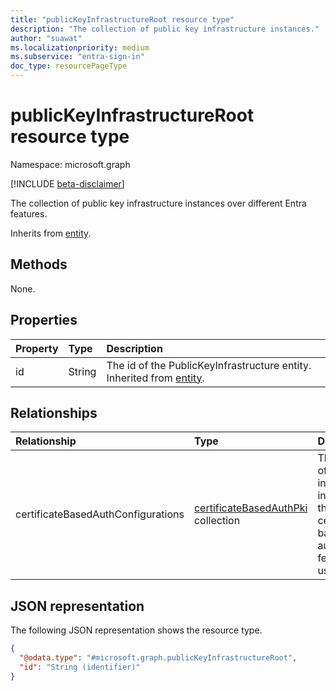 ```yaml
---
title: "publicKeyInfrastructureRoot resource type"
description: "The collection of public key infrastructure instances."
author: "suawat"
ms.localizationpriority: medium
ms.subservice: "entra-sign-in"
doc_type: resourcePageType
---
```


# publicKeyInfrastructureRoot resource type

Namespace: microsoft.graph

[!INCLUDE [beta-disclaimer](../../includes/beta-disclaimer.md)]

The collection of public key infrastructure instances over different Entra features.


Inherits from [entity](../resources/entity.md).


## Methods
None.

## Properties
|Property|Type|Description|
|:---|:---|:---|
|id|String|The id of the PublicKeyInfrastructure entity. Inherited from [entity](../resources/entity.md).|

## Relationships
|Relationship|Type|Description|
|:---|:---|:---|
|certificateBasedAuthConfigurations|[certificateBasedAuthPki](../resources/certificatebasedauthpki.md) collection|The collection of public key infrastructure instances for the certificate-based authentication feature for users.|

## JSON representation
The following JSON representation shows the resource type.
<!-- {
  "blockType": "resource",
  "keyProperty": "id",
  "@odata.type": "microsoft.graph.publicKeyInfrastructureRoot",
  "baseType": "microsoft.graph.entity",
  "openType": false
}
-->
``` json
{
  "@odata.type": "#microsoft.graph.publicKeyInfrastructureRoot",
  "id": "String (identifier)"
}
```

